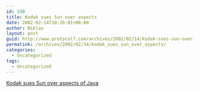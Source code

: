 ```yaml
---
id: 190
title: Kodak sues Sun over aspects
date: 2002-02-14T10:26:01+00:00
author: Niklas
layout: post
guid: http://www.protocol7.com/archives/2002/02/14/kodak-sues-sun-over-aspects/
permalink: /archives/2002/02/14/kodak_sues_sun_over_aspects/
categories:
  - Uncategorized
tags:
  - Uncategorized
---
```

<div class='microid-529feb39c845a83f23d1da25b2e69096d3858b27'>
  <p>
    <a href="http://news.com.com/2100-1001-836322.html">Kodak sues Sun over aspects of Java</a>
  </p>
</div>
